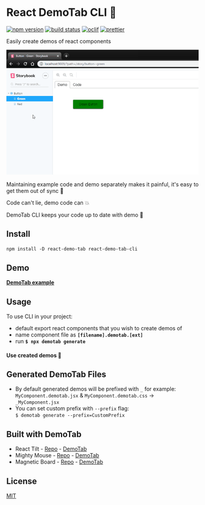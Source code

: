 # React DemoTab CLI 📑

[![npm version][npm-badge]][npm-url]
[![build status][build-badge]][build-url]
[![oclif][oclif-badge]][oclif-url]
[![prettier][prettier-badge]][prettier-url]

Easily create demos of react components

![](demo.gif)

Maintaining example code and demo separately makes it painful, it's easy to get them out of sync 🙅

Code can't lie, demo code can 💥

DemoTab CLI keeps your code up to date with demo 💪

## Install

`npm install -D react-demo-tab react-demo-tab-cli`

## Demo

**[DemoTab example](https://mkosir.github.io/react-demo-tab-cli)**

## Usage

To use CLI in your project:

- default export react components that you wish to create demos of
- name component file as **`[filename].demotab.[ext]`**
- run **`$ npx demotab generate`**

#### Use created demos 🎉

## Generated DemoTab Files

- By default generated demos will be prefixed with `_` for example:  
  `MyComponent.demotab.jsx` & `MyComponent.demotab.css` -> `_MyComponent.jsx`
- You can set custom prefix with `--prefix` flag:  
  `$ demotab generate --prefix=CustomPrefix`

## Built with DemoTab

- React Tilt - [Repo](https://github.com/mkosir/react-parallax-tilt) - [DemoTab](https://mkosir.github.io/react-parallax-tilt)
- Mighty Mouse - [Repo](https://github.com/mkosir/react-hook-mighty-mouse) - [DemoTab](https://mkosir.github.io/react-hook-mighty-mouse)
- Magnetic Board - [Repo](https://github.com/mkosir/react-magnetic-board) - [DemoTab](https://mkosir.github.io/react-magnetic-board)

## License

[MIT](LICENSE)

[npm-badge]: https://img.shields.io/npm/v/react-demo-tab-cli.svg
[npm-url]: https://www.npmjs.com/package/react-demo-tab-cli
[build-badge]: https://travis-ci.com/mkosir/react-demo-tab-cli.svg
[build-url]: https://travis-ci.com/mkosir/react-demo-tab-cli
[oclif-badge]: https://img.shields.io/badge/cli-oclif-brightgreen.svg
[oclif-url]: https://oclif.io
[prettier-badge]: https://img.shields.io/badge/code_style-prettier-ff69b4.svg
[prettier-url]: https://github.com/prettier/prettier
